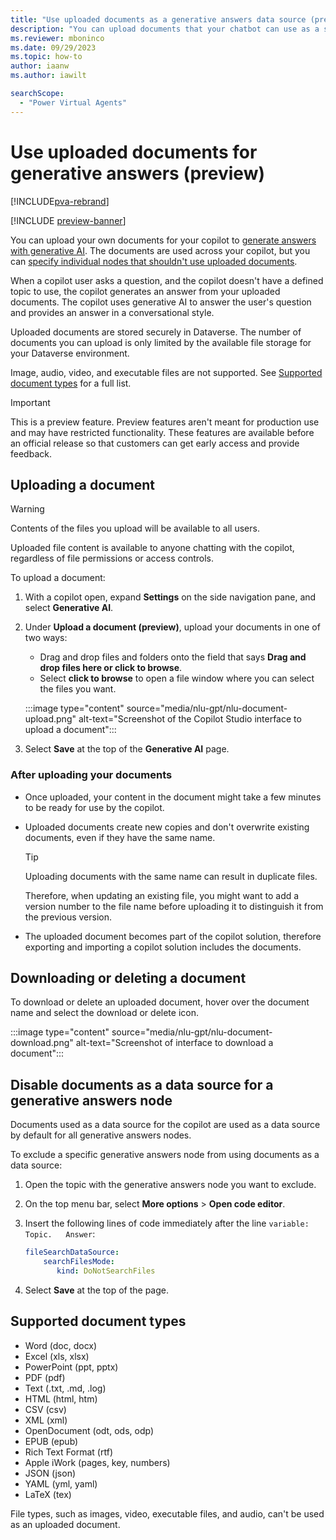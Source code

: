 ```yaml
---
title: "Use uploaded documents as a generative answers data source (preview)"
description: "You can upload documents that your chatbot can use as a source for generating conversational answers."
ms.reviewer: mboninco
ms.date: 09/29/2023
ms.topic: how-to
author: iaanw
ms.author: iawilt

searchScope:
  - "Power Virtual Agents"
---
```


# Use uploaded documents for generative answers (preview)

[!INCLUDE[pva-rebrand](includes/pva-rebrand.md)]

[!INCLUDE [preview-banner](~/../shared-content/shared/preview-includes/preview-banner.md)]

You can upload your own documents for your copilot to [generate answers with generative AI](nlu-boost-conversations.md). The documents are used across your copilot, but you can [specify individual nodes that shouldn't use uploaded documents](#disable-documents-as-a-data-source-for-a-generative-answers-node).

When a copilot user asks a question, and the copilot doesn't have a defined topic to use, the copilot generates an answer from your uploaded documents. The copilot uses generative AI to answer the user's question and provides an answer in a conversational style.

Uploaded documents are stored securely in Dataverse. The number of documents you can upload is only limited by the available file storage for your Dataverse environment.

Image, audio, video, and executable files are not supported. See [Supported document types](#supported-document-types) for a full list.

> [!IMPORTANT]
>  
> This is a preview feature.
> Preview features aren't meant for production use and may have restricted functionality. These features are available before an official release so that customers can get early access and provide feedback.

## Uploading a document

> [!WARNING]
> Contents of the files you upload will be available to all users.
>
> Uploaded file content is available to anyone chatting with the copilot, regardless of file permissions or access controls.

To upload a document:

1. With a copilot open, expand **Settings** on the side navigation pane, and select **Generative AI**.

1. Under **Upload a document (preview)**, upload your documents in one of two ways:

    - Drag and drop files and folders onto the field that says **Drag and drop files here or click to browse**.
    - Select **click to browse** to open a file window where you can select the files you want.

    :::image type="content" source="media/nlu-gpt/nlu-document-upload.png" alt-text="Screenshot of the Copilot Studio interface to upload a document":::

1. Select **Save** at the top of the **Generative AI** page.

### After uploading your documents

- Once uploaded, your content in the document might take a few minutes to be ready for use by the copilot.

- Uploaded documents create new copies and don't overwrite existing documents, even if they have the same name.

   > [!TIP]
   > Uploading documents with the same name can result in duplicate files.
   >
   > Therefore, when updating an existing file, you might want to add a version number to the file name before uploading it to distinguish it from the previous version.

- The uploaded document becomes part of the copilot solution, therefore exporting and importing a copilot solution includes the documents.

## Downloading or deleting a document

To download or delete an uploaded document, hover over the document name and select the download or delete icon.

:::image type="content" source="media/nlu-gpt/nlu-document-download.png" alt-text="Screenshot of interface to download a document":::

## Disable documents as a data source for a generative answers node

Documents used as a data source for the copilot are used as a data source by default for all generative answers nodes.

To exclude a specific generative answers node from using documents as a data source:

1. Open the topic with the generative answers node you want to exclude.  
1. On the top menu bar, select **More options** > **Open code editor**.
1. Insert the following lines of code immediately after the line `variable: Topic.   Answer`:

    ```yml
    fileSearchDataSource:
        searchFilesMode: 
           kind: DoNotSearchFiles
    ```

1. Select **Save** at the top of the page.

## Supported document types

- Word (doc, docx)
- Excel (xls, xlsx)
- PowerPoint (ppt, pptx)
- PDF (pdf)
- Text (.txt, .md, .log)
- HTML (html, htm)
- CSV (csv)
- XML (xml)
- OpenDocument (odt, ods, odp)
- EPUB (epub)
- Rich Text Format (rtf)
- Apple iWork (pages, key, numbers)
- JSON (json)
- YAML (yml, yaml)
- LaTeX (tex)

File types, such as images, video, executable files, and audio, can't be used as an uploaded document.
